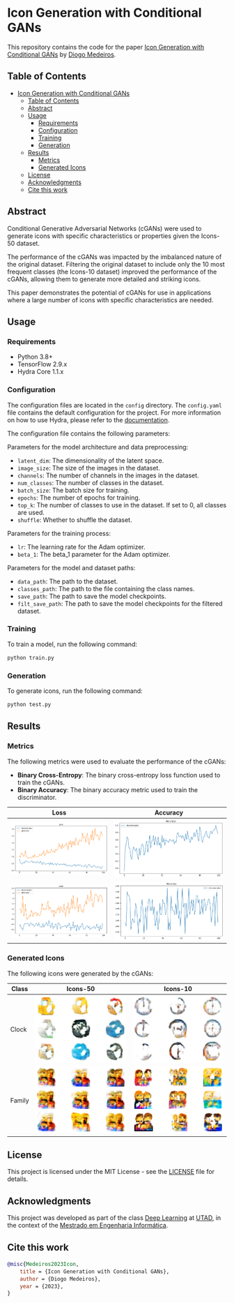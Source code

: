 # Icon Generation with Conditional GANs

This repository contains the code for the paper [Icon Generation with Conditional GANs](http://dx.doi.org/10.13140/RG.2.2.21032.03843)
by [Diogo Medeiros](https://www.linkedin.com/in/diogo-medeiros-268897198/).

## Table of Contents

- [Icon Generation with Conditional GANs](#icon-generation-with-conditional-gans)
  - [Table of Contents](#table-of-contents)
  - [Abstract](#abstract)
  - [Usage](#usage)
    - [Requirements](#requirements)
    - [Configuration](#configuration)
    - [Training](#training)
    - [Generation](#generation)
  - [Results](#results)
    - [Metrics](#metrics)
    - [Generated Icons](#generated-icons)
  - [License](#license)
  - [Acknowledgments](#acknowledgments)
  - [Cite this work](#cite-this-work)

## Abstract

Conditional Generative Adversarial Networks (cGANs) were used to generate icons with specific characteristics or
properties given the Icons-50 dataset.

The performance of the cGANs was impacted by the imbalanced nature of the original dataset.
Filtering the original dataset to include only the 10 most frequent classes (the Icons-10 dataset) improved the
performance of the cGANs, allowing them to generate more detailed and striking icons.

This paper demonstrates the potential of cGANs for use in applications where a large number of icons with specific
characteristics are needed.

## Usage

### Requirements

- Python 3.8+
- TensorFlow 2.9.x
- Hydra Core 1.1.x

### Configuration

The configuration files are located in the `config` directory. The `config.yaml` file contains the default configuration
for the project. For more information on how to use Hydra, please refer to
the [documentation](https://hydra.cc/docs/next/).

The configuration file contains the following parameters:

Parameters for the model architecture and data preprocessing:
- `latent_dim`: The dimensionality of the latent space.
- `image_size`: The size of the images in the dataset.
- `channels`: The number of channels in the images in the dataset.
- `num_classes`: The number of classes in the dataset.
- `batch_size`: The batch size for training.
- `epochs`: The number of epochs for training.
- `top_k`: The number of classes to use in the dataset. If set to 0, all classes are used.
- `shuffle`: Whether to shuffle the dataset.

Parameters for the training process:
- `lr`: The learning rate for the Adam optimizer.
- `beta_1`: The beta_1 parameter for the Adam optimizer.

Parameters for the model and dataset paths:
- `data_path`: The path to the dataset.
- `classes_path`: The path to the file containing the class names.
- `save_path`: The path to save the model checkpoints.
- `filt_save_path`: The path to save the model checkpoints for the filtered dataset.

### Training

To train a model, run the following command:

```bash
python train.py
```

### Generation

To generate icons, run the following command:

```bash
python test.py
```

## Results

### Metrics

The following metrics were used to evaluate the performance of the cGANs:

- **Binary Cross-Entropy**: The binary cross-entropy loss function used to train the cGANs.
- **Binary Accuracy**: The binary accuracy metric used to train the discriminator.

|                            Loss                             |                            Accuracy                            |
|:-----------------------------------------------------------:|:--------------------------------------------------------------:|
| ![Icons-50 Loss](paper/src/images/icons50/icons50_loss.png) | ![Icons-50 Accuracy](paper/src/images/icons50/icons50_acc.png) |
| ![Icons-10 Loss](paper/src/images/icons10/icons10_loss.png) | ![Icons-10 Accuracy](paper/src/images/icons10/icons10_acc.png) |

### Generated Icons

The following icons were generated by the cGANs:

| Class  |                          Icons-50                          |                          Icons-10                          |
|--------|:----------------------------------------------------------:|:----------------------------------------------------------:|
| Clock  | ![Icons-50](paper/src/images/gen_icons/icons50_clock.png)  | ![Icons-10](paper/src/images/gen_icons/icons10_clock.png)  |
| Family | ![Icons-50](paper/src/images/gen_icons/icons50_family.png) | ![Icons-10](paper/src/images/gen_icons/icons10_family.png) |

## License

This project is licensed under the MIT License - see the [LICENSE](LICENSE) file for details.

## Acknowledgments

This project was developed as part of the
class [Deep Learning](https://www.utad.pt/estudar/cursos/engenharia-informatica-2/) at [UTAD](https://www.utad.pt/), in
the context of the [Mestrado em Engenharia Informática](https://www.utad.pt/estudar/cursos/engenharia-informatica-2/).

## Cite this work

```bibtex
@misc{Medeiros2023Icon,
    title = {Icon Generation with Conditional GANs},
    author = {Diogo Medeiros},
    year = {2023},
}
```
